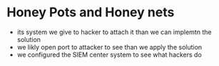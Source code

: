 
# Honey Pots and Honey nets

- its system we give to hacker to attach it than we can implemtn the solution
- we likly open port to attacker to see than we apply the solution
- we configured the SIEM center system to see what hackers do

